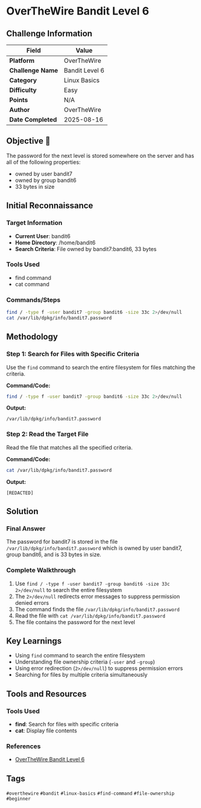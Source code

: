 # OverTheWire Bandit Level 6

## Challenge Information

| Field | Value |
|-------|-------|
| **Platform** | OverTheWire |
| **Challenge Name** | Bandit Level 6 |
| **Category** | Linux Basics |
| **Difficulty** | Easy |
| **Points** | N/A |
| **Author** | OverTheWire |
| **Date Completed** | 2025-08-16 |

## Objective 🎯

The password for the next level is stored somewhere on the server and has all of the following properties:
- owned by user bandit7
- owned by group bandit6
- 33 bytes in size

## Initial Reconnaissance

### Target Information
- **Current User**: bandit6
- **Home Directory**: /home/bandit6
- **Search Criteria**: File owned by bandit7:bandit6, 33 bytes

### Tools Used
- find command
- cat command

### Commands/Steps
```bash
find / -type f -user bandit7 -group bandit6 -size 33c 2>/dev/null
cat /var/lib/dpkg/info/bandit7.password
```

## Methodology

### Step 1: Search for Files with Specific Criteria
Use the `find` command to search the entire filesystem for files matching the criteria.

**Command/Code:**
```bash
find / -type f -user bandit7 -group bandit6 -size 33c 2>/dev/null
```

**Output:**
```
/var/lib/dpkg/info/bandit7.password
```

### Step 2: Read the Target File
Read the file that matches all the specified criteria.

**Command/Code:**
```bash
cat /var/lib/dpkg/info/bandit7.password
```

**Output:**
```
[REDACTED]
```

## Solution

### Final Answer
The password for bandit7 is stored in the file `/var/lib/dpkg/info/bandit7.password` which is owned by user bandit7, group bandit6, and is 33 bytes in size.

### Complete Walkthrough
1. Use `find / -type f -user bandit7 -group bandit6 -size 33c 2>/dev/null` to search the entire filesystem
2. The `2>/dev/null` redirects error messages to suppress permission denied errors
3. The command finds the file `/var/lib/dpkg/info/bandit7.password`
4. Read the file with `cat /var/lib/dpkg/info/bandit7.password`
5. The file contains the password for the next level

## Key Learnings

- Using `find` command to search the entire filesystem
- Understanding file ownership criteria (`-user` and `-group`)
- Using error redirection (`2>/dev/null`) to suppress permission errors
- Searching for files by multiple criteria simultaneously

## Tools and Resources

### Tools Used
- **find**: Search for files with specific criteria
- **cat**: Display file contents

### References
- [OverTheWire Bandit Level 6](https://overthewire.org/wargames/bandit/bandit6.html)


## Tags

`#overthewire` `#bandit` `#linux-basics` `#find-command` `#file-ownership` `#beginner`
